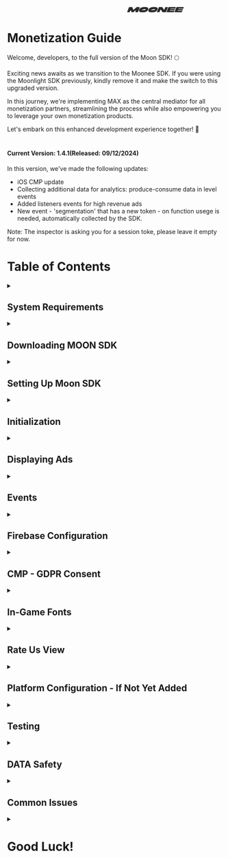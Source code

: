 &nbsp;&nbsp;&nbsp;&nbsp;&nbsp;&nbsp;&nbsp;&nbsp;&nbsp;&nbsp;&nbsp;&nbsp;&nbsp;&nbsp;&nbsp;&nbsp;&nbsp;&nbsp;&nbsp;&nbsp;&nbsp;&nbsp;&nbsp;&nbsp;&nbsp;&nbsp;&nbsp;&nbsp;&nbsp;&nbsp;&nbsp;&nbsp;&nbsp;&nbsp;&nbsp;&nbsp;&nbsp;&nbsp;&nbsp;&nbsp;&nbsp;&nbsp;&nbsp;&nbsp;&nbsp;&nbsp;&nbsp;&nbsp;&nbsp;&nbsp;&nbsp;&nbsp;&nbsp;&nbsp;&nbsp;&nbsp;&nbsp;&nbsp;&nbsp;&nbsp;&nbsp;&nbsp;&nbsp;&nbsp;&nbsp;&nbsp;&nbsp;&nbsp;&nbsp;&nbsp;&nbsp;&nbsp;&nbsp;&nbsp;&nbsp;&nbsp;&nbsp;&nbsp;&nbsp;&nbsp;&nbsp;&nbsp;&nbsp;&nbsp;&nbsp;&nbsp;&nbsp;&nbsp;&nbsp;&nbsp;&nbsp;&nbsp;&nbsp;&nbsp;&nbsp;&nbsp;&nbsp;&nbsp;&nbsp;&nbsp;&nbsp;&nbsp;&nbsp;&nbsp;&nbsp;&nbsp;&nbsp;&nbsp;&nbsp;&nbsp;&nbsp;&nbsp;&nbsp;&nbsp;&nbsp;&nbsp;&nbsp;&nbsp;&nbsp;&nbsp;&nbsp;&nbsp;&nbsp;&nbsp;&nbsp;&nbsp;&nbsp;&nbsp;&nbsp;&nbsp;&nbsp;&nbsp;&nbsp;&nbsp;&nbsp;&nbsp;&nbsp;&nbsp;&nbsp;&nbsp;&nbsp;&nbsp;&nbsp;&nbsp;&nbsp;&nbsp;&nbsp;&nbsp;&nbsp;&nbsp;&nbsp;&nbsp;&nbsp;&nbsp;&nbsp;&nbsp;&nbsp;&nbsp;&nbsp;&nbsp;&nbsp;&nbsp;&nbsp;&nbsp;&nbsp;&nbsp;&nbsp;&nbsp;&nbsp;&nbsp;&nbsp;&nbsp;&nbsp;&nbsp;&nbsp;&nbsp;&nbsp;&nbsp;&nbsp;&nbsp;&nbsp;&nbsp;&nbsp;&nbsp;&nbsp;&nbsp;&nbsp;&nbsp;&nbsp;&nbsp;&nbsp;&nbsp;&nbsp;&nbsp;&nbsp;&nbsp;&nbsp;&nbsp;&nbsp;![LOGO](images/logo.png) 


# Monetization Guide
Welcome, developers, to the full version of the Moon SDK! 🌕

Exciting news awaits as we transition to the Moonee SDK. If you were using the Moonlight SDK previously, kindly remove it and make the switch to this upgraded version.

In this journey, we're implementing MAX as the central mediator for all monetization partners, streamlining the process while also empowering you to leverage your own monetization products.

Let's embark on this enhanced development experience together! 🚀



#
#### Current Version: 1.4.1(Released: 09/12/2024)

In this version, we've made the following updates:

- iOS CMP update
- Collecting additional data for analytics: produce-consume data in level events
- Added listeners events for high revenue ads
- New event - 'segmentation' that has a new token - on function usege is needed, automatically collected by the SDK.

Note: The inspector is asking you for a session toke, please leave it empty for now.

# Table of Contents
<details>
  <summary></summary>

1. [System Requirements](#system-requirements)
2. [Downloading MOON SDK](#downloading-moon-sdk)
3. [Setting Up Moon SDK](#setting-up-moon-sdk)
4. [Initialization](#initialization)
5. [Displaying Ads](#displaying-ads)  
   A. [Rewarded Video Ads](#rewarded-video-ads-api)  
   B. [Interstitial Ads](#interstitial-ads-api)  
   C. [Banner Ads](#banner-ads-api)
6. [Events](#events)  
  A. [Progression events](#progression-events)  
  B. [In-app purchase (IAP) Events](#in-app-purchase-iap-events)  
  C. [Segmentation Events](#segmentation-events)  
  D. [Custom Events](#custom-events)  
7. [Firebase Configuration](#firebase-configuration)
8. [CMP - GDPR Consent](#cmp---gdpr-consent)
9. [In-Game Fonts](#in-game-fonts)
10. [Rate Us View](#rate-us-view)
11. [Platform Configuration - If Not Yet Added](#platform-configuration---if-not-yet-added)  
    A. [Facebook](#facebook)  
    B. [Game Analytics](#game-analytics)
12. [DATA Safety](#data-safety)  
      A. [Android](#android)  
      B. [iOS](#ios)  
      C. [Facebbok Data Checkup](#facebbok-data-checkup)  
13. [Testing](#testing)
14. [Common Issues](#common-issues)

</details>


## System Requirements
<details>
  <summary></summary>
  
  - Unity Editor 2022 LTS version
  - Android:
    - Minimum SDK: Lollipop 5.0 (API 22)
    - Scripting backend: IL2CPP
  - iOS:
    - Target minimum iOS Version: 13.0
    - Scripting backend: IL2CPP
  - Stores:
    - In order for us to have the optimal monetization, we will need you to add our web link in the stores:[https://moonee.io](#https://moonee.io)
    - On Google play it’s under Store Settings -> Website
    - On App Store it’s under Marketing URL in an App Version

      
</details>


## Downloading MOON SDK
<details>
  <summary></summary>

  The current version of the MOON SDK is version 1.4.0.3    
  Slack bot is sending the link if you will type `FULL_SDK` 
  
</details>
  

## Setting Up Moon SDK
<details>
  <summary></summary>

  1. Import MoonSDK.unitypackage into your unity project.
  
  2. Please note, that our SDK uses some iAP features, so iAP package should be installed from the package manager
  
  3. The MoonSDKScene must be the first in the list in the build settings, after initialization it will load the next scene in the list (with index 1).

     ![MoonSDKScene](images/MoonSDKScene.png)
     
  4. Open MoonSDK settings and fill in all app keys for analytics and advertising services, Please ensure you add **all** of them and **copy/paste** them to the correct location in the inspector.
  5. Press Check and Sync Settings button  
     **Note:Make sure to copy/paste the tokens/ad IDs and not type them manually to avoid mistakes.**
    
     ![SyncSettings](images/SyncSettingsNew.png)

     
</details>
 
## Initialization
<details>
  <summary></summary>
Moon SDK is initialized automatically from the Moon SDK scene.
</details>

## Displaying Ads
<details>
  <summary></summary>

MoonSDK does support the following ad formats:

A. [Rewarded Video Ads](#rewarded-video-ads-api)  
B. [Interstitial Ads](#interstitial-ads-api)  
C. [Banner Ads](#banner-ads-api)

To use the advertisement manager add the following namespace: 
      using `Moonee.MoonSDK.Internal.Advertisement;`


### Rewarded video ads API:
<details>
  <summary>Expand</summary>

#### Showing a Rewarded Video:
Use the following method to display a rewarded video in your game:

```csharp

AdvertisementManager.ShowRewardedAd(
    () => 
    {
        // Ad start logic
    },
    () =>
    {
        // Ad finish logic
    },
    () =>
    {
        // Ad fail logic
    },
    () =>
    {
        // Reward logic
    },
    "rewardedVideoName" // Add Rewarded Video Name here!
);
```

#### Checking Ad Readiness:
You can check if a rewarded video is ready using:

```csharp
AdvertisementManager.IsRewardedAdReady();
```

---

#### Displaying High-Income Ads (Listeners events):
There are two important events in the AdvertisementManager class:

AdvertisementManager.OnHighSegmentationInterstitialReadyEventHandler;
AdvertisementManager.OnMediumSegmentationInterstitialReadyEventHandler;
AdvertisementManager.OnHighSegmentationRewardedVideoReadyEventHandler;
AdvertisementManager.OnMediumSegmentationRewardedVideoReadyEventHandler;

These events are called as soon as the high-income ad is loaded and ready to display, use these events to trigger high-income ads as soon as you can in your game. Note that when AdvertisementManager.OnHighSegmentationInterstitialReadyEventHandler is called, the interstitial ad timer is reset, the ads are ready to be shown immediately.

---

#### Key Notes:
1. **Always include the Rewarded Video Name**: When calling `ShowRewardedAd()`, ensure that you provide the correct video name (e.g., `"RV_more_coins"`). Missing the video name can cause issues with tracking.
2. **Handling interstitial ads**: If you notice that interstitial ads are being shown instead of rewarded videos, this is expected. The SDK might optimize revenue by choosing a more suitable ad format based on various factors.
3. **For High-income ads**, ensure that `OnHighSegmentationRewardedVideoReadyEventHandler` is set up and used to display these ads quickly. Note the method for interstitial high income is differnt than Rewarded Video.


</details>

  ### Interstitial ads API:
<details>
  <summary>Expand</summary>

#### Showing Interstitial ads:
Use the following method to display an interstitial in your game:

```csharp
       float AdvertisementManager.InterstitialTimer {get; private set;}
       double timeLeftForNextAd = AdvertisementManager.InterstitialTimer;

       AdvertisementManager.ShowInterstitial(
        () =>
        {
            //Ad start logic
        },
        () =>
        {
            //Add finish logic
        },
        () =>
        {
            //Ad fail logic
        });
```
#### Checking Ad Readiness:
You can check if an interstitial is ready using:

```csharp
        AdvertisementManager.IsInterstitialdAdReady();
```
---


#### Key Notes:
1. For High-income ads, ensure that `AdvertisementManager.OnHighSegmentationInterstitialReadyEventHandler` is set up and used to display these ads quickly.
2. When `AdvertisementManager.OnHighSegmentationInterstitialReadyEventHandler` is called, the interstitial ad timer is reset, and the ads are immediately ready to be shown.

</details>

  ### Banner Ads API:
<details>
  <summary>Expand</summary>

      AdvertisementManager.ShowBanner()
      
      AdvertisementManager.HideBanner();
      
</details>

</details>

## Events
<details>
  <summary></summary>
  
A. [Progression events](#progression-events)  
B. [In-app purchase (IAP) Events](#in-app-purchase-iap-events)  
C. [Segmentation Events](#segmentation-events)  
D. [Custom Events](#custom-events) 


---

### Progression Events

<details>
  <summary></summary>
  
**Level Progression Events:**  
We utilize two key events related to game level progression: `LevelDataStartEvent` and `LevelDataCompleteEvent`. These events are sent to Adjust and Game Analytics.

- `LevelDataStartEvent` is triggered at the beginning of the level.
- `LevelDataCompleteEvent` is triggered at the end of the level and contains all data related to the player's actions during the level.

The `LevelDataStartEvent` includes information about the time spent between levels (engagement time), while the `LevelDataCompleteEvent` contains data on everything that happened during the level.

The image below represents the event flow:  
![levels_order](images/levels_order.png)


#### **`LevelDataStartEvent`**  
This event is sent at the beginning of a level and includes data on the engagement time between levels. The following parameters are included:

1. **`levelNumber`** - Indicates the current level number.  
   - **Example:** If the player is starting level 3, send `3`.

2. **`coinsAmount`** – The player's current **balance** of the main currency.  
   - **Example:** If a player ended the last level with 30 coins and didn't spend any, send `30`. If the player had 30 coins but spent 15 in the store, send `15`.  
   - **Detailed scenario:** If I played level 1, during the level got 10 and lost 5. In the complete screen, I was given 2 more coins. You should send: `10-5+2 = 7`. If the player starts level 1 with 0 coins, send `0`.

3. **`producedCoinsAmount`** – The total number of coins earned during the **previous level** or **between** levels.  
   - **Example:** If the player earned 20 coins for completing a task and 10 coins from a bonus reward, send `30`. If no coins were produced, send `0`.

4. **`consumedCoinsAmount`** – The total number of coins spent during the **previous level** or **between** levels.  
   - **Example:** If the player spent 15 coins on an upgrade and 5 coins on a power-up, send `20`. If no coins were spent, send `0`. 

5. **`purchaseIDs`** – The IDs of in-app purchases made before starting this level, since the last time this event was sent.

Use the following function to send this event:

```csharp
MoonSDK.SendLevelDataStartEvent(levelIndex, coinsAmount,producedCoinsAmount,consumedCoinsAmount, purchaseIDs);
```

---

#### **`LevelDataCompleteEvent`**  
This event is sent at the end of a level and contains the following information:

1. **`levelNumber`** - Indicates the current level number.  
   - **Example:** If the player finishes level 5, send `5`.

2. **`result`** - Represents the outcome of the level.  
   - **Example:** Send `"win"` if the player completes the level successfully, or `"fail"` if they fail to complete it.

3. **`isContinueLevel`** - A boolean indicating whether the player continued the level from where they left off (`true`) or started it from the beginning (`false`).  
   - **Example:** If the player used a revive to continue the level, send `true`. If the level was played from the start, send `false`. For games without such features, this should default to `false`.

4. **`coinsAmount`** – Represents the player's current soft currency balance when the level ends.  
   - **Example:** If the player started with 10 coins, earned 20 coins, and spent 5 coins during the level, send `25` (`10 + 20 - 5`). If the player ends the level with no currency, send `0`.

5. **`producedCoinsAmount`** – The total number of coins earned during the level.  
   - **Example:** If the player earned 10 coins from rewards and 5 coins from bonuses, send `15`. If no coins were earned, send `0`.

6. **`consumedCoinsAmount`** – The total number of coins spent during the level.  
   - **Example:** If the player spent 5 coins on a power-up and 3 coins on an in-game item, send `8`. If no coins were spent, send `0`.

7. **`moves`** – Represents the number of moves made by the player during the level.  
   - **Example:** If the player made 25 moves before completing or failing the level, send `25`. If moves are not tracked in your game, this parameter can be omitted or set to `0`. 

8. **`customParameters`** – A `Dictionary<string, string>` where custom parameters can be tracked.  
   - **Key:** Represents the name of the custom parameter.  
   - **Value:** Represents the value of the parameter.  
   - **Example:** 
     ```json
     {
       "difficulty": "hard",
       "timeOfDay": "evening",
       "powerUpsUsed": "3"
     }
     ``` 
   Use this field to include additional game-specific data, such as the level's difficulty, the time of day the level was played, or any other relevant information. If no custom parameters are needed, send an empty dictionary. 

Use the following function to send this event:

```csharp
MoonSDK.SendLevelDataCompleteEvent(LevelStatus.complete, levelNumber, LevelResult.win, isContinueLevel, coinsAmount, producedCoinsAmount,consumedCoinsAmount, moves, customParamsDictionary);
```

---

#### **In-Game Store**  
For tracking player interactions with the in-game store, use the following functions:

```csharp
MoonSDK.OpenInGameStore(); // Execute when user opens the store
MoonSDK.CloseInGameStore(); // Execute when user closes the store
```

---

#### **Rewarded Video Ads**  
Remember to add every Rewarded Video used in the game. Append `"rewardedVideoName"` to the function as described in the [Rewarded Video Ads API section](#rewarded-video-ads-api).

---

**Important Notes:**
- **A.** Ensure that a token is sent to Adjust for *each event*.
- **B.** Double-check that there are no spaces before or after the token.
- **C.** Always **copy/paste** the tokens to avoid errors.

</details>

--- 


### In-app purchase (IAP) Events:
<details>
  <summary></summary>
  
To accurately monitor in-app purchase (IAP) revenue through Adjust, ensure you've configured the Adjust app token and the IAP revenue event token within the Moon SDK settings.  
Go to receipt Validation Obfuscator , **paste** the google public key of your app and press **“Obfuscate Google Play License Key”**.  
Please ensure that the event is triggered from every available location where the product can be purchased. If users have the option to buy from both the in-game store and a popup, make sure the event is sent in both scenarios.  
If you don't have an in app in the game, send `string.Empty`

In-app purchase (IAP) Event contains the following parameters:
1. `purchaseEventArgs` - 
2. `iAPType` - Refer to the different types of in-app purchaseS:
    A. `product` - A one-time purchase.
    B. `Subscription` - A product that allows users to purchase content for a defined period.   
3. `levelNunmber` -  Specifies the level where the in-app purchase was made.

After each successful purchase you need to send event to adjust:

      MoonSDK.TrackAdjustRevenueEventAsync(args, subsription, "4");

![obfuscation](images/obfuscation.png)

</details>

---

### Segmentation Events
<details>
  <summary></summary>

  These are automatocally collected events by the MOON SDK, you don't need to use any function.
  The only thing that you should do is use the event token in the right place in the inspector. 
</details>

---

### Custom Events
<details>
  <summary></summary>
The following is only for advance games, that have a need for custom events:  
With Moon SDK you can send custom events to various analytics services
  
      MoonSDK.TrackCustomEvent("Event name", [Dictionary <string, object> eventProperties = null],
      [string type = null],
      [List < MoonSDK.AnalyticsProvider> analyticsProviders = null])
      
Call this method to track any custom event you want.  
eventName = the name of the event to track.  
Exsample:  
      
      MoonSDK.TrackCustomEvent("Event name", MoonSDK.AnalyticsProvider.Firebase);
  
</details>

---

</details>


## Firebase Configuration
<details>
  <summary></summary>

**We utilize Firebase for two primary purposes:**

1. User Acquisition: To facilitate proper integration within Google platforms, event data needs to be stored in Firebase.
2. A/B Testing via Remote Config: This powerful tool enables remote modification of parameters.

**Workflow:**

1. A designated team member, typically the Product Manager, will initiate a Firebase project for your game (do not create one yourself, as it may lead to improper UA usage).
2. You will receive configuration files (google-services.json for Android and GoogleService-Info.plist for iOS).
3. Integrate these files into your Unity project following the instructions provided below.


  
![UnityFirebase](images/AddingFirebaseToUnity.png)
![AssetesStreaming](images/AssetesStreamings.png)

**Firebase Remote Config** 

Moon SDK by default uses some default remote config values:
1. `int_grace_time`: Interstitials time grace - time grace untill first interstitial.
2. `int_grace_level`: Interstitials level grace - level grace untill first interstitial.
3. `cooldown_between_INTs`: Cooldown Between Interstitials -  timer (in seconds) for spaces between INTs.
4. `cooldown_after_RVs`: Cooldown After Rewarded Videos- time (in seconds) for INT AFTER watching a Rewarded video.( Replace cooldown_between_int ).
5. `show_int_if_fail`: Show Interstitial If Fail 	
`True`: player gets ads after each level, regardless of success status,
`False`:  player gets ads after success levels only.
6. `int_in_stage`: Interstitials In Stage,
`True`: player gets ads during stages
`False`: player gets ads after stages only

**Default values:**
`int_grace_time`: 0 sec
`int_grace_level`" 1
`cooldown_between_INTs`: 20 sec
`cooldown_after_RVs`: 20 sec
`show_int_if_fail`: False
`int_in_stage`: False

Note that `int_sessions_grace`, `cooldown_between_INTs`, `cooldown_after_RVs` are managed automatically by Moon SDK and you don’t need to do anything with that, but the rest values you need to check before showing ads.


        if(currentLevel > RemoteConfigValues.int_grace_level)
        {
            AdvertisementManager.ShowInterstitial();
        }



       if(RemoteConfigValues.Show_int_if_fail == true)
        {
            AdvertisementManager.ShowInterstitial();
        }


       if(RemoteConfigValues.INT_in_stage == true)
        {
            AdvertisementManager.ShowInterstitial();
        }

</details>

## CMP - GDPR Consent
<details>
  <summary></summary>
We utilize a CMP (Consent Management Platform) solution to obtain consent from users.   
Effective CMP implementations can potentially boost the value of users engaging with the game, potentially adding up to 50% of the ad's worth.
  
To use CMP in your project you need to fill in the Adjust Consent Token:  
![consentToken](images/consentToken.png)    

Consent precedes any other aspect of the SDK and the tutorial. We are dedicated to compliance with the highest regulatory standards in Europe, as outlined by the GDPR enforced by the IAB. Therefore, we are unable to implement the best practice of obtaining consent after the tutorial.
The CMP popup appears as follows: 
<details>
 <summary>ConsentPopUp</summary>
  
![welcome](images/welcome.png) 

</details>

Below you will find a code example how to pop up the consent window from your game,you will need to mute sounds and stop any ad timers.   
Create a consent button in settings screen in your game.  

![consentSetting](images/consent_setting.png)    


      private void ConsentsButtonPressed()
    {
        CMP.OpenSettingsScreen();
        CMP.eventHandler += OnConsentsChangesEventListener; // Don't forget to unsubscribe, you can use OnDestroy method for example
        // AdvertisementManager.PauseInterstitialTimer();
        // AudioController.PauseMusic(true);
    }
    private void OnConsentsChangesEventListener(int id, TCData TCData, bool isSuccess)
    {
        //AdvertisementManager.ResumeInterstitialTimer();
        //AudioController.PauseMusic(false);
    }

Check if the user is in the GDPR country

    if(!CheckGDPRCountry.CheckCountryForGDPR())
        {
    //Disable cmp pop-up
        } 

        
</details>  

## In-Game Fonts
<details>
  <summary></summary>  
In terms of in-game fonts, they must be official fonts from Google Fonts or Liberation Sans from Unity. Follow these steps to ensure compliance with font licensing:

1. Use only fonts from the Google Fonts library or Liberation Sans from Unity.
2. After selecting the relevant font, ensure you have the license for the game code as a text file.
3. Rename the license file to the following format: `Fontname_license.txt`.
4. Place both the font file and its license file in the Fonts directory of your project.
5. The most common font licenses are OFL (Open Font License) and Apache License.
6. Copy everything in the StreamingAssets directory to add a new licensed font, which will be automatically added to the build.
7. Fonts from Google Fonts can be used for both Android and iOS games. You can find them at [Google Fonts](https://fonts.google.com/).
8. Unity typically has two built-in fonts:
   * Liberation Sans (free to use)
   * Arial (note: Arial is not free to use)
9. Refer to the following guides for embedding custom fonts in games:
   * Unity - Manual: [Font Assets](https://docs.unity3d.com/Manual/class-Font.html).

By adhering to these guidelines, you ensure that your game uses licensed fonts responsibly and legally.

</details>

## Rate Us View
<details>
  <summary></summary>
  
You can open rate us screen using code example below

     MoonSDK.OpenRateUsScreen();

The SDK rate us logic is just a default one, You can overwrite it with your own UI and logic.
     
</details>

 ## Platform Configuration - If Not Yet Added
 
 <details>
  <summary></summary>
   
A. [Facebook](#facebook)  
B. [Game Analytics](#game-analytics)

### Facebook
 <details>
  <summary></summary>
   
#### 1: Creating a game in the [Facebook UI](https://developers.facebook.com/apps)

#### 2: Create an app

The following manual by Meta explains how to create an app: [Manual](https://developers.facebook.com/docs/development/create-an-app/)

When you need to choose the type of the app, choose "Other" > "Gaming app".

#### 3: Go to Settings > Basic and fill the needed info

#### 4: Create a valid privacy policy and User data deletion

  A. Create Privacy policy on: [this link](https://app-privacy-policy-generator.firebaseapp.com/)  
  B. After creating, download it and open it on Google Docs.  
  C. Under "File" choose "Publish to the web" and it will create you a Privacy Policy link.  
  D. Insert the created link on Both privacy policy and User data deletion sections, and choose the needed Category and Sub-Category (Hyper Casual, Hybrid etc.).
![Basic](images/facebookBasic.png)
#### 5: Choose and add your platform

  A. Android: fill the package name (it’s the bundle), and on iOS fill App’s ID and Bundle ID.  
  B. Other sections or to confirm ownership are not mandatory so don’t worry about it!  
  C. Click “Save Changes”.
  ![Android](images/Android.png)

#### 6: Activate your app

Make sure to set the status on the first row to "Live".
![live app](images/liveAppMeta.png)

#### 7: Add Moonee’s Ad Account ID

For us to be able to test your game, we need to connect it to our Ad Account:  
  a. Go to Settings -> Advanced and fill the needed info:  
  b. Scroll down to the section “Advertising Accounts” and insert Moonee’s Ad Account ID:`267507499172466`.
![account](images/AccountID.png)
#### 8: Verify data

You can download + open the app and check on FB Developer main dashboard if you’re seeing data of last date installs.

#### 9: Share in the Slack channel your FB App ID.

  </details>  

### Game Analytics
 <details>
  <summary></summary>

1. Create a Game analytics account and asset using this [link](https://tool.gameanalytics.com/login?redirect=%252F).
2. If your game is level-based, make sure to have the events:
   - `Start`
   - `Complete`
   - `Fail`
3. Make sure to have the level events naming in the format:
   - `Level0001`
   - `Level0002`
   (Make sure to start from level 0001 and not from 0000)
4. Grant us Admin access to the app on Game Analytics: 
   - Settings -> Users -> Invite users -> for this user erez@moonee.io
  </details>

 </details>

## Testing
<details>
  <summary></summary>

Get check for the following:
  - We get the following events:
    - `levelDataStart`
    - `levelDataComplete` events from the app
    - `consent` event
  - Test the build on a device in addition to the editor. Editor itself is not a sufficient environment.
</details>

## DATA Safety
<details>
  <summary></summary>

### Android
<details>
  <summary></summary>
To complete the Data Safety form required by the Google Store, please adhere to the following steps:

Access the Google Play Console for your application.
Navigate to the "Data safety" section within the console.
Answer the questions as below:  

**Overview:**  
Please read the following instructions carefully to ensure that you are not collecting data beyond the parameters outlined below. If, however, you find that you are inadvertently collecting additional data, please promptly contact us for further assistance. It is essential to adhere strictly to the specified data collection guidelines to maintain compliance and transparency with our policies.  

**Data collection and security:**  
Does your app collect or share any of the required user data types? _Yes_
  - Is all of the user data collected by your app encrypted in transit? _Yes_
  - Which of the following methods of account creation does your app support? _My app does not allow users to create an account_
  - Do you provide a way for users to request that their data is deleted? (Optional) _No_ 

**Data types:**  
Select all of the user data types collected or shared by your app.
- Location: _None_
- Personal info: _None_
- Financial info: _None_
- Health and fitness: _None_
- Messages: _None_
- Photos and videos: _None_
- Audio files: _None_
- Files and docs: _None_
- Calendar: _None_
- Contacts: _None_
- App activity: App interactions (Information about how a user interacts with your app. For example, the number of times they visit a page, or what they tap on.)
- Web browsing: _None_
- App info and performance: Crash logs
- Device or other IDs: Device or other IDs

**Data usage and handling** _Manage in the errow for both types:_

App Activity / App interactions:
  - Is this data collected, shared, or both? _Collected_
  - Is this data processed ephemerally? _Yes, this collected data is processed ephemerally_
  - Is this data required for your app, or can users choose whether it's collected? _Data collection is required_
  - Why is this user data collected? App functionality, Analytics, Advertising or marketing

Device or other IDs:
  - Is this data collected, shared, or both? _Collected_
  - Is this data processed ephemerally? _Yes, this collected data is processed ephemerally_
  - Is this data required for your app, or can users choose whether it's collected? _Data collection is required_
  - Why is this user data collected? _App functionality, Analytics, Advertising or marketing_
    
**Preview:**  
See that all of the above is correct, and press save.
If you can't see the save button, there are 3dots there, that "save" is one othe options in them.

</details>


### iOS
<details>
  <summary></summary>
To complete the Data Safety form required by the App Store, please adhere to the following steps:

Access the App Play Connect for your application.
Navigate to the "App Privacy" section within the console.
Answer the questions as below:  

**Privacy Policy**  
User Privacy Choices URL: Please provide Moonne's URL: https://moonee.io/privacy-policy/

**Data Collection**  
Do you or your third-party partners collect data from this app? _Yes, we collect data from this app_

**Data Types**  
- Contact Info: _None_
- Health & Fitness: _None_
- Financial Info: _None_
- Location: _None_
- Sensitive Info: _None_
- Contacts: _None_
- User Content: _None_
- Browsing History: _None_
- Search History: _None_
- Identifiers: _Device ID_
- Usage Data: _Product Interaction,Advertising Data_
- Diagnostics: _Crash Data, Performance Data_
- Surroundings: _None_
- Body: _None_
- Other Data: _None_


Identifiers/ Device ID:
- Indicate how device IDs collected from this app are being used by you or your third-party partners? _Third-Party Advertising,Developer’s Advertising or Marketing_
- Are the device IDs collected from this app linked to the user’s identity? _No, device IDs collected from this app are not linked to the user’s identity_
- Do you or your third-party partners use device IDs for tracking purposes? _Yes, we use device IDs for tracking purposes_

Usage Data/ Product Interaction:
- Indicate how Product Interaction collected from this app are being used by you or your third-party partners? _Third-Party Advertising, Developer’s Advertising or Marketing, Analytics,Product Personalization, App Functionality_
- Are the Product Interaction data collected from this app linked to the user’s identity? _No, Product Interaction data collected from this app are not linked to the user’s identity_
- Do you or your third-party partners use device IDs for tracking purposes? _Yes, we use device IDs for tracking purposes_

Usage Data/ Advertising Data:
- Indicate how Advertising Data collected from this app are being used by you or your third-party partners? _Third-Party Advertising,Developer’s Advertising or Marketing, Analytics,Product Personalization, App Functionality_
- Are the Advertising Data collected from this app linked to the user’s identity? _No, Advertising Data collected from this app are not linked to the user’s identity_
- Do you or your third-party partners use Advertising Data for tracking purposes? _Yes, we use Advertising Data for tracking purposes_

Diagnostics/ Crash Data:
- Indicate how crash data collected from this app are being used by you or your third-party partners? _Developer’s Advertising or Marketing, Analytics_
- Are the crash data collected from this app linked to the user’s identity? _No, crash data collected from this app are not linked to the user’s identity_
- Do you or your third-party partners use crash data for tracking purposes? _Yes, we use crash data for tracking purposes_

Diagnostics/ Performance Data:
- Indicate how performance data collected from this app are being used by you or your third-party partners? _Third-Party Advertising, Developer’s Advertising or Marketing, Analytics,Product Personalization, App Functionality_
- Are the performance data collected from this app linked to the user’s identity? _No, performance data collected from this app are not linked to the user’s identity_
- Do you or your third-party partners use performance data for tracking purposes? _Yes, we use performance data for tracking purposes_

</details>  

### Facebbok Data checkup 
<details>
  <summary></summary>
  
In case the Facebook UI is asking to craete data check up, use the following:  
Go to [https://developers.facebook.com/]  
Sign in and go to the app, the Data checkup will pop up  
1. Click on your app and press next  
![FB1](images/FB1.png)  
2. Under Do you have data controller choose No, Add data processor  
![FB2](images/FB2.png)  
3. Insert Moonee Publishing LTD as your data processor. From the category choose Advertising and Analytics and measurement. From the list of countries choose Israel and Poland  
![FB3](images/FB3.png)  
![FB4](images/FB4.png)  
4. For Have you provided the personal data of user to public authorities choose No, and for Which of the following processes do you have in place choose Required review of the legality of these requests and press next/  
![FB5](images/FB5.png)  
5. Tick all the boxes and press next.  
![FB6](images/FB6.png)  
6. Insert the Google Play store link and fill in the answers to the rest of the questions as following:  
![FB7](images/FB7.png)  
7. Same for iOS, insert the App Store link and fill in the answesr to the rest of the questions as following:  
![FB8](images/FB8.png)  
8. Tick the box and finish the checkup  
![FB9](images/FB9.png)  

</details>
</details>

## Common Issues
<details>
  <summary></summary>  
Commen issues can be found here as well as in the "issue" section.  
Please add your comments there as well, to allow other to gain from it.  

**Importnat comments:**
1. Please remove External Dependency manager folder from the project and import the latest one.
2. After adding the keys and tokens, make sure **not** to disable the checkmarks for the basic.
3. Plaese copy/paste the keys without space to avoid mistakes
4. Use both methods of progression events: to Adjust and to Game Analytics. Soon we will be changing it to one method sending to both platforms.
5. When updating the SDK version, pleaese remove MoonSDK folder and after that import the new package.
6. If you don't have an in app in the game, send string.Empty  
7. If IAP event is arriving, but missing the level_name or number (depend on SDK version, reimport the package as shown in the picture below.
![reimportPackage](images/reimportPackage.png)
8. The SDK rate us logic is just a default one, You can overwrite it with your own UI and logic.
9. `PurchaseEventArg`s error:You need to install iAP plugin via package manager.
10. `NewtonSoft` error: import `NewtonSoft.Json.dll` library under plugins folder
11. If you see interstitial ads being displayed instead of rewarded videos, this is intentional. In some cases, the SDK will identify a more revenue-optimizing option and utilize it.
   
</details>

# Good Luck! 


